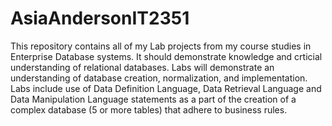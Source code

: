 # AsiaAndersonIT2351

This repository contains all of my Lab projects from my course studies in Enterprise Database systems. It should demonstrate knowledge
and crticial understanding of relational databases. Labs will demonstrate an understanding of database creation, normalization, and implementation. Labs include use of Data Definition Language, Data Retrieval Language and Data Manipulation Language statements as a part of the creation of a complex database (5 or more tables) that adhere to business rules.
